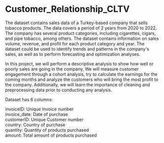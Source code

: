 # Customer_Relationship_CLTV


The dataset contains sales data of a Turkey-based company that sells tobacco products.
The data covers a period of 2 years from 2020 to 2022.
The company has several product categories, including cigarettes, cigars, and pipe tobacco, among others.
The dataset contains information on sales volume, revenue, and profit for each product category and year.
The dataset could be used to identify trends and patterns in the company's sales, as well as to perform forecasting and optimization analyses.

In this project, we will perform a descriptive analysis to show how well or poorly sales are going in the company,
We will measure customer engagement through a cohort analysis, try to calculate the earnings for the coming months and analyze the customers who will bring the most profit to the company.
Additionally, we will learn the importance of cleaning and preprocessing data prior to conducting any analysis.


Dataset has 6 columns:


invoiceID: Unique Invoice number  
invoice_date: Date of purchase  
customerID: Unique Customer number   
country: Country of purchase  
quantity: Quantity of products purchased  
amount: Total amount of products purchased

